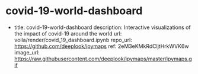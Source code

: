 # covid-19-world-dashboard

- title: covid-19-world-dashboard
  description: Interactive visualizations of the impact of covid-19 around the world
  url: voila/render/covid_19_dashboard.ipynb
  repo_url: https://github.com/deeplook/ipymaps
  ref: 2eM3eKMkRdCljtHrkWVK6w
  image_url: https://raw.githubusercontent.com/deeplook/ipymaps/master/ipymaps.gif
